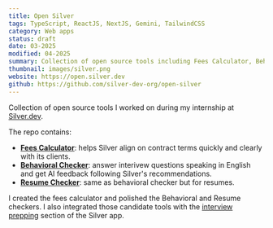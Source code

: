 ```yaml
---
title: Open Silver
tags: TypeScript, ReactJS, NextJS, Gemini, TailwindCSS
category: Web apps
status: draft
date: 03-2025
modified: 04-2025
summary: Collection of open source tools including Fees Calculator, Behavioral Checker, and Resume Checker, developed during internship at Silver.dev.
thumbnail: images/silver.png
website: https://open.silver.dev
github: https://github.com/silver-dev-org/open-silver
---
```


Collection of open source tools I worked on during my internship at [Silver.dev](https://silver.dev).

The repo contains:

- [**Fees Calculator**](https://open.silver.dev/fees-calculator): helps Silver align on contract terms quickly and clearly with its clients.
- [**Behavioral Checker**](https://open.silver.dev/behavioral-checker): answer interivew questions speaking in English and get AI feedback following Silver's recommendations.
- [**Resume Checker**](https://open.silver.dev/resume-checker): same as behavioral checker but for resumes.

I created the fees calculator and polished the Behavioral and Resume checkers. I also integrated those candidate tools with the [interview prepping]({filename}/interview-prepping.md) section of the Silver app.
